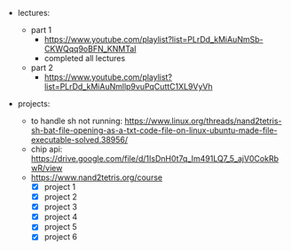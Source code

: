 - lectures:
	- part 1
		- https://www.youtube.com/playlist?list=PLrDd_kMiAuNmSb-CKWQqq9oBFN_KNMTaI
		- completed all lectures
	- part 2
		- https://www.youtube.com/playlist?list=PLrDd_kMiAuNmllp9vuPqCuttC1XL9VyVh

- projects:
	- to handle sh not running: https://www.linux.org/threads/nand2tetris-sh-bat-file-opening-as-a-txt-code-file-on-linux-ubuntu-made-file-executable-solved.38956/
	- chip api: https://drive.google.com/file/d/1IsDnH0t7q_Im491LQ7_5_ajV0CokRbwR/view
	- https://www.nand2tetris.org/course
		- [x] project 1
		- [x] project 2
		- [x] project 3
		- [x] project 4
		- [x] project 5
		- [x] project 6
